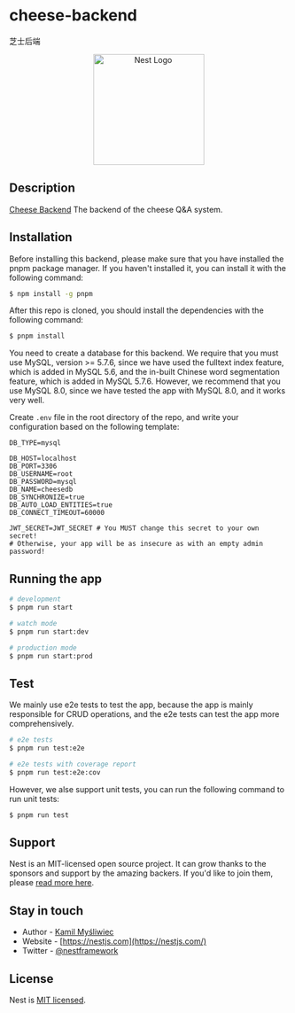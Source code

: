 # cheese-backend

芝士后端

<p align="center">
  <img src="https://nestjs.com/img/logo-small.svg" width="200" alt="Nest Logo" /></a>
</p>

## Description

[Cheese Backend](https://github.com/SageSeekerSociety/cheese-backend)
The backend of the cheese Q&A system.

## Installation

Before installing this backend, please make sure that you have installed the pnpm package
manager. If you haven't installed it, you can install it with the following command:

```bash
$ npm install -g pnpm
```

After this repo is cloned, you should install the dependencies with the following command:

```bash
$ pnpm install
```

You need to create a database for this backend. We require that you must use MySQL,
version >= 5.7.6, since we have used the fulltext index feature, which is added in
MySQL 5.6, and the in-built Chinese word segmentation feature, which is added in
MySQL 5.7.6. However, we recommend that you use MySQL 8.0, since we have tested
the app with MySQL 8.0, and it works very well.

Create `.env` file in the root directory of the repo, and write your configuration based on the following template:

```Dotenv
DB_TYPE=mysql

DB_HOST=localhost
DB_PORT=3306
DB_USERNAME=root
DB_PASSWORD=mysql
DB_NAME=cheesedb
DB_SYNCHRONIZE=true
DB_AUTO_LOAD_ENTITIES=true
DB_CONNECT_TIMEOUT=60000

JWT_SECRET=JWT_SECRET # You MUST change this secret to your own secret!
# Otherwise, your app will be as insecure as with an empty admin password!
```

## Running the app

```bash
# development
$ pnpm run start

# watch mode
$ pnpm run start:dev

# production mode
$ pnpm run start:prod
```

## Test

We mainly use e2e tests to test the app, because the app is mainly responsible for CRUD operations, and the e2e tests can test the app more comprehensively.

```bash
# e2e tests
$ pnpm run test:e2e

# e2e tests with coverage report
$ pnpm run test:e2e:cov
```

However, we alse support unit tests, you can run the following command to run unit tests:

```bash
$ pnpm run test
```

## Support

Nest is an MIT-licensed open source project. It can grow thanks to the sponsors and support by the amazing backers. If you'd like to join them, please [read more here](https://docs.nestjs.com/support).

## Stay in touch

- Author - [Kamil Myśliwiec](https://kamilmysliwiec.com)
- Website - [https://nestjs.com](https://nestjs.com/)
- Twitter - [@nestframework](https://twitter.com/nestframework)

## License

Nest is [MIT licensed](LICENSE).
